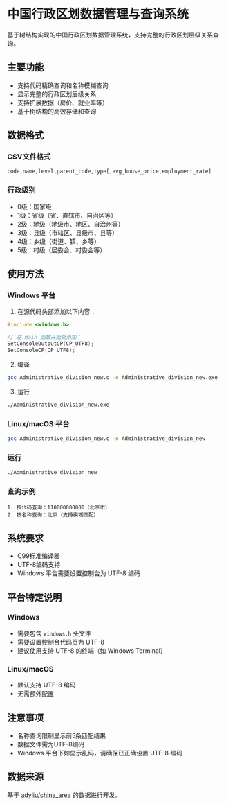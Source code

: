 # 中国行政区划数据管理与查询系统

基于树结构实现的中国行政区划数据管理系统，支持完整的行政区划层级关系查询。

## 主要功能

- 支持代码精确查询和名称模糊查询
- 显示完整的行政区划层级关系
- 支持扩展数据（房价、就业率等）
- 基于树结构的高效存储和查询

## 数据格式

### CSV文件格式
```csv
code,name,level,parent_code,type[,avg_house_price,employment_rate]
```

### 行政级别
- 0级：国家级
- 1级：省级（省、直辖市、自治区等）
- 2级：地级（地级市、地区、自治州等）
- 3级：县级（市辖区、县级市、县等）
- 4级：乡级（街道、镇、乡等）
- 5级：村级（居委会、村委会等）

## 使用方法

### Windows 平台
1. 在源代码头部添加以下内容：
```c
#include <windows.h>

// 在 main 函数开始处添加：
SetConsoleOutputCP(CP_UTF8);
SetConsoleCP(CP_UTF8);
```

2. 编译
```bash
gcc Administrative_division_new.c -o Administrative_division_new.exe
```

3. 运行
```bash
./Administrative_division_new.exe
```

### Linux/macOS 平台
```bash
gcc Administrative_division_new.c -o Administrative_division_new
```

### 运行
```bash
./Administrative_division_new
```

### 查询示例
```
1. 按代码查询：110000000000（北京市）
2. 按名称查询：北京（支持模糊匹配）
```

## 系统要求
- C99标准编译器
- UTF-8编码支持
- Windows 平台需要设置控制台为 UTF-8 编码

## 平台特定说明

### Windows
- 需要包含 `windows.h` 头文件
- 需要设置控制台代码页为 UTF-8
- 建议使用支持 UTF-8 的终端（如 Windows Terminal）

### Linux/macOS
- 默认支持 UTF-8 编码
- 无需额外配置

## 注意事项
- 名称查询限制显示前5条匹配结果
- 数据文件需为UTF-8编码
- Windows 平台下如显示乱码，请确保已正确设置 UTF-8 编码

## 数据来源
基于 [adyliu/china_area](https://github.com/adyliu/china_area) 的数据进行开发。
